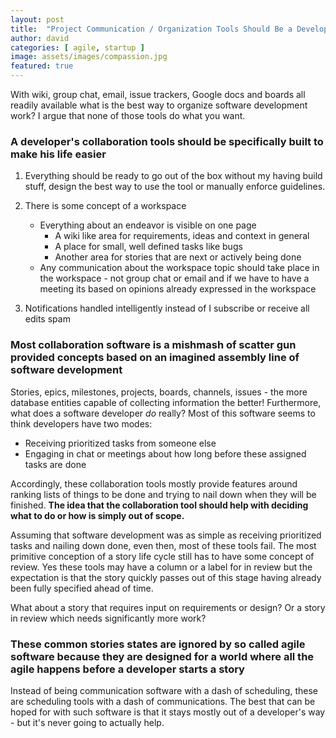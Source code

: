 ```yaml
---
layout: post
title:  "Project Communication / Organization Tools Should Be a Developer's Friend"
author: david
categories: [ agile, startup ]
image: assets/images/compassion.jpg
featured: true
---
```

With wiki, group chat, email, issue trackers, Google docs and boards all readily available what is the 
best way to organize software development work? I argue that none of those tools do what you want.

### A developer's collaboration tools should be specifically built to make his life easier

1. Everything should be ready to go out of the box without my having build stuff, design the 
best way to use the tool or manually enforce guidelines.

1. There is some concept of a workspace
    * Everything about an endeavor is visible on one page
        * A wiki like area for requirements, ideas and context in general
        * A place for small, well defined tasks like bugs
        * Another area for stories that are next or actively being done
    * Any communication about the workspace topic should take place in the workspace - not group chat or email and if 
      we have to have a meeting its based on opinions already expressed in the workspace
1. Notifications handled intelligently instead of I subscribe or receive all edits spam

### Most collaboration software is a mishmash of scatter gun provided concepts based on an imagined assembly line of software development

Stories, epics, milestones, projects, boards, channels, issues - the more database entities capable of 
collecting information the better! Furthermore, what does a software developer *do* really? Most of this 
software seems to think developers have two modes:
* Receiving prioritized tasks from someone else
* Engaging in chat or meetings about how long before these assigned tasks are done

Accordingly, these collaboration tools mostly provide features around ranking lists of things to be done 
and trying to nail down when they will be finished. **The idea that the collaboration tool should help 
with deciding what to do or how is simply out of scope.**

Assuming that software development was as simple as receiving prioritized tasks and 
nailing down done, even then, most of these tools fail. The most primitive conception of a 
story life cycle still has to have some concept of review. Yes these tools may have a column or a label 
for in review but the expectation is that the story quickly passes out of this stage having already 
been fully specified ahead of time.

What about a story that requires input on requirements or design? Or a story in review which needs significantly more 
work?

### These common stories states are ignored by so called agile software because they are designed for a world where all the agile happens before a developer starts a story

Instead of being communication software with a dash of scheduling, these are scheduling tools 
with a dash of communications. The best that can be hoped for with such software is that it stays 
mostly out of a developer's way - but it's never going to actually help.




